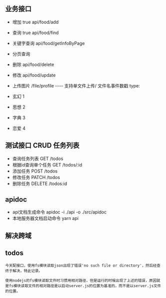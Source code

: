 ## 业务接口

- 增加 true  api/food/add
- 查询 true   api/food/find
- 关键字查询  api/food/getInfoByPage
- 分页查询   
- 删除    api/food/delete
- 修改    api/food/update
- 上传图片 /file/profile ---- 支持单文件上传/ 文件名事件数戳
type:

- 玄幻 1
- 思想 2
- 字典 3
- 恋爱 4


## 测试接口  CRUD 任务列表
- 查询任务列表 GET  /todos
- 根据id查询单个任务  GET  /todos/:id
- 添加任务   POST  /todos
- 修改任务  PATCH  /todos
- 删除任务  DELETE /todos:id


## apidoc

- api文档生成命令 apidoc -i ./api -o ./src/apidoc 
- 本地服务器文档启动命令 yarn api



## 解决跨域


## todos
```
今天配接口，使用fs模块读取json出现了错误'no such file or directory'，然后经查终于解决，特此记录。

使用nodejs的fs模块读取文件时习惯用相对路径，但是运行的时候出现了上述的错误，原因就是fs模块读取文件的相对路径是以启动server.js的位置为基准的，而不是以server.js文件的位置。 
```